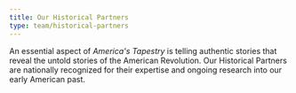 ```yaml
---
title: Our Historical Partners
type: team/historical-partners
---
```


An essential aspect of _America's Tapestry_ is telling authentic stories that reveal the untold stories of the American Revolution. Our Historical Partners are nationally recognized for their expertise and ongoing research into our early American past.
